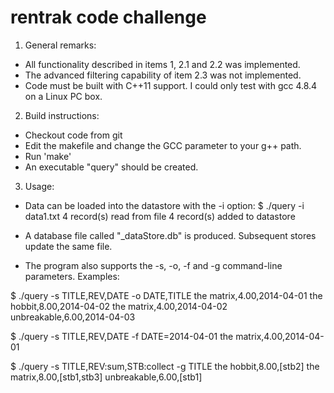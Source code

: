 # rentrak code challenge

1. General remarks:
* All functionality described in items 1, 2.1 and 2.2 was implemented. 
* The advanced filtering capability of item 2.3 was not implemented.
* Code must be built with C++11 support. I could only test with gcc 4.8.4 on a Linux PC box.

2. Build instructions:
- Checkout code from git
- Edit the makefile and change the GCC parameter to your g++ path.
- Run 'make'
- An executable "query" should be created.

3. Usage:
- Data can be loaded into the datastore with the -i option:
$ ./query -i data1.txt
4 record(s) read from file
4 record(s) added to datastore

- A database file called "_dataStore.db" is produced. Subsequent stores update the same file.
- The program also supports the -s, -o, -f and -g command-line parameters. Examples:

$ ./query -s TITLE,REV,DATE -o DATE,TITLE
the matrix,4.00,2014-04-01
the hobbit,8.00,2014-04-02
the matrix,4.00,2014-04-02
unbreakable,6.00,2014-04-03

$ ./query -s TITLE,REV,DATE -f DATE=2014-04-01
the matrix,4.00,2014-04-01

$ ./query -s TITLE,REV:sum,STB:collect -g TITLE
the hobbit,8.00,[stb2]
the matrix,8.00,[stb1,stb3]
unbreakable,6.00,[stb1]


